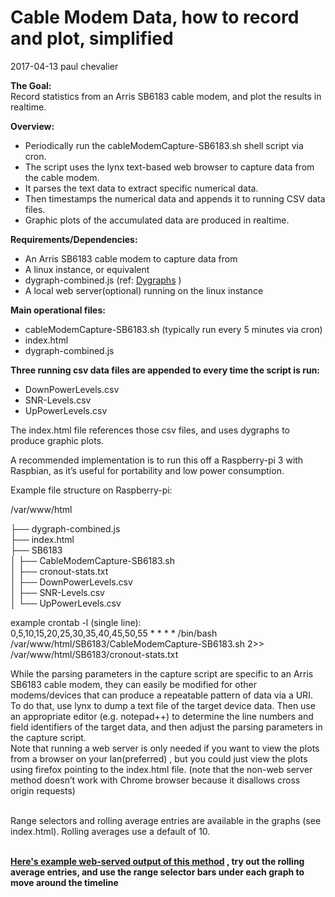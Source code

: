 
<H1> Cable Modem Data, how to record and plot, simplified</H1>

2017-04-13 paul chevalier

<b>The Goal:</b><br>
Record statistics from an Arris SB6183 cable modem, and plot the results in realtime.<br>
<p>
<b>Overview:</b><br>
<ul>
<li>Periodically run the cableModemCapture-SB6183.sh shell script via cron.</li>
<li>The script uses the lynx text-based web browser to capture data from the cable modem.</li>
<li>It parses the text data to extract specific numerical data.</li>
<li>Then timestamps the numerical data and appends it to running CSV data files.</li>
<li>Graphic plots of the accumulated data are produced in realtime.</li>
</ul>

<b>Requirements/Dependencies:</b><br>
<ul>
<li>An Arris SB6183 cable modem to capture data from</li>
<li>A linux instance, or equivalent
<li>dygraph-combined.js  (ref:  <a href="http://dygraphs.com">Dygraphs</a>
 )</li>
<li>A local web server(optional) running on the linux instance</li>
</ul>

<b>Main operational files:</b><br>
<ul>
<li>cableModemCapture-SB6183.sh  (typically run every 5 minutes via cron)</li>
<li>index.html</li>
<li>dygraph-combined.js</li>
</ul>

<b>Three running csv data files are appended to every time the script is run:</b><p>
<ul>
<li>DownPowerLevels.csv </li>
<li>SNR-Levels.csv</li>
<li>UpPowerLevels.csv</li>
</ul>

The index.html  file references those csv files, and uses dygraphs to produce graphic plots.  

A recommended implementation is to run this off a Raspberry-pi 3 with Raspbian, as it’s useful for portability and low power consumption.  
<p>
Example file structure on Raspberry-pi:

/var/www/html

├── dygraph-combined.js<br>
├── index.html<br>
├── SB6183<br>
│   ├── CableModemCapture-SB6183.sh<br>
│   ├── cronout-stats.txt<br>
│   ├── DownPowerLevels.csv<br>
│   ├── SNR-Levels.csv<br>
│   └── UpPowerLevels.csv<br>


example crontab -l (single line):<br>
0,5,10,15,20,25,30,35,40,45,50,55 * * * *  /bin/bash /var/www/html/SB6183/CableModemCapture-SB6183.sh 2>>  /var/www/html/SB6183/cronout-stats.txt
<br>

While the parsing parameters in the capture script are specific to an Arris SB6183 cable modem, they can easily be modified for other modems/devices that can produce a repeatable pattern of data via a URI.  To do that, use lynx to dump a text file of the target device data.  Then use an appropriate editor (e.g. notepad++) to determine the line numbers and field identifiers of the target data, and then adjust the parsing parameters in the capture script.
<br>
Note that running a web server is only needed if you want to view the plots from a browser on your lan(preferred) , but you could just view the plots using firefox pointing to the index.html file. (note that the non-web server method doesn’t work with Chrome browser because it disallows cross origin requests)

<br>
Range selectors and rolling average entries are available in the graphs (see index.html).
Rolling averages use a default of 10.
<br>
<br>
<p>
<b>
<a href="https://epc002.000webhostapp.com/SB6183-logs/index.html"> Here's example web-served output of this method</a>  , try out the rolling average entries, and use the range selector bars under each graph to move around the timeline
</b>

